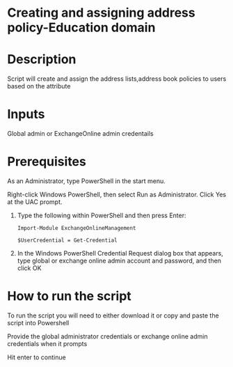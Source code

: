 # Creating and assigning address policy-Education domain

# Description

Script will create and assign the address lists,address book policies to users based on the attribute

# Inputs
Global admin or ExchangeOnline admin credentails 

# Prerequisites
As an Administrator, type PowerShell in the start menu. 

Right-click Windows PowerShell, then select Run as Administrator. Click Yes at the UAC prompt.
1.	Type the following within PowerShell and then press Enter:

     `Import-Module ExchangeOnlineManagement`
     
     `$UserCredential = Get-Credential`

2. In the Windows PowerShell Credential Request dialog box that appears, type global or exchange online admin account and password, and then click OK
 
# How to run the script
To run the script you will need to either download it or copy and paste the script into Powershell

Provide the global administrator credentials or exchange online admin credentials when it prompts

Hit enter to continue
